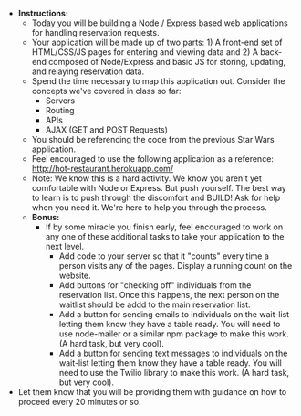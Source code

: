 * **Instructions:**
​
  * Today you will be building a Node / Express based web applications for handling reservation requests. 
​
  * Your application will be made up of two parts: 1) A front-end set of HTML/CSS/JS pages for entering and viewing data and 2) A back-end composed of Node/Express and basic JS for storing, updating, and relaying reservation data.
​
  * Spend the time necessary to map this application out. Consider the concepts we've covered in class so far: 
​
    * Servers
    * Routing
    * APIs
    * AJAX (GET and POST Requests)
​
  * You should be referencing the code from the previous Star Wars application.
​
  * Feel encouraged to use the following application as a reference: <http://hot-restaurant.herokuapp.com/>
​
  * Note: We know this is a hard activity. We know you aren't yet comfortable with Node or Express. But push yourself. The best way to learn is to push through the discomfort and BUILD! Ask for help when you need it. We're here to help you through the process.
​
  * **Bonus:**
​
    * If by some miracle you finish early, feel encouraged to work on any one of these additional tasks to take your application to the next level.
​
      * Add code to your server so that it "counts" every time a person visits any of the pages. Display a running count on the website. 
​
      * Add buttons for "checking off" individuals from the reservation list. Once this happens, the next person on the waitlist should be addd to the main reservation list.
​
      * Add a button for sending emails to individuals on the wait-list letting them know they have a table ready. You will need to use node-mailer or a similar npm package to make this work. (A hard task, but very cool).
​
      * Add a button for sending text messages to individuals on the wait-list letting them know they have a table ready. You will need to use the Twilio library to make this work. (A hard task, but very cool). 
​
* Let them know that you will be providing them with guidance on how to proceed every 20 minutes or so. 